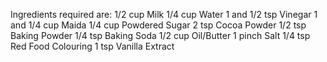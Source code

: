 Ingredients required are:
1/2 cup Milk
1/4 cup Water
1 and 1/2 tsp Vinegar
1 and 1/4 cup Maida
1/4 cup Powdered Sugar
2 tsp Cocoa Powder
1/2 tsp Baking Powder
1/4 tsp Baking Soda
1/2 cup Oil/Butter
1 pinch Salt
1/4 tsp Red Food Colouring
1 tsp Vanilla Extract